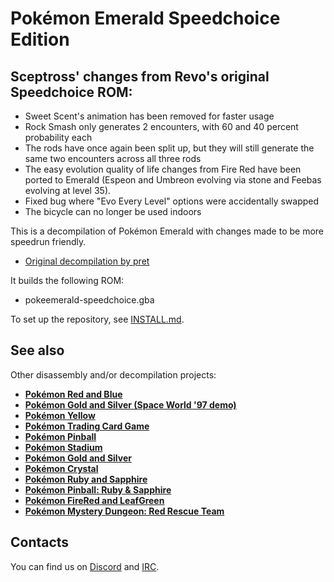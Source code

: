 # Pokémon Emerald Speedchoice Edition

## Sceptross' changes from Revo's original Speedchoice ROM:

- Sweet Scent's animation has been removed for faster usage
- Rock Smash only generates 2 encounters, with 60 and 40 percent probability each
- The rods have once again been split up, but they will still generate the same two encounters across all three rods
- The easy evolution quality of life changes from Fire Red have been ported to Emerald (Espeon and Umbreon evolving via stone and Feebas evolving at level 35).
- Fixed bug where "Evo Every Level" options were accidentally swapped
- The bicycle can no longer be used indoors

This is a decompilation of Pokémon Emerald with changes made to be more speedrun friendly.

* [Original decompilation by pret](https://github.com/pret/pokeemerald)

It builds the following ROM:

* pokeemerald-speedchoice.gba

To set up the repository, see [INSTALL.md](INSTALL.md).


## See also

Other disassembly and/or decompilation projects:
* [**Pokémon Red and Blue**](https://github.com/pret/pokered)
* [**Pokémon Gold and Silver (Space World '97 demo)**](https://github.com/pret/pokegold-spaceworld)
* [**Pokémon Yellow**](https://github.com/pret/pokeyellow)
* [**Pokémon Trading Card Game**](https://github.com/pret/poketcg)
* [**Pokémon Pinball**](https://github.com/pret/pokepinball)
* [**Pokémon Stadium**](https://github.com/pret/pokestadium)
* [**Pokémon Gold and Silver**](https://github.com/pret/pokegold)
* [**Pokémon Crystal**](https://github.com/pret/pokecrystal)
* [**Pokémon Ruby and Sapphire**](https://github.com/pret/pokeruby)
* [**Pokémon Pinball: Ruby & Sapphire**](https://github.com/pret/pokepinballrs)
* [**Pokémon FireRed and LeafGreen**](https://github.com/pret/pokefirered)
* [**Pokémon Mystery Dungeon: Red Rescue Team**](https://github.com/pret/pmd-red)


## Contacts

You can find us on [Discord](https://discord.gg/d5dubZ3) and [IRC](https://kiwiirc.com/client/irc.freenode.net/?#pret).
